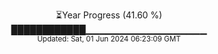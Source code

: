 <p align="center">
⏳Year Progress (41.60 %) <br>
████████████▁▁▁▁▁▁▁▁▁▁▁▁▁▁▁▁▁▁ <br>
<sub>Updated: Sat, 01 Jun 2024 06:23:09 GMT</sub>
</p>

